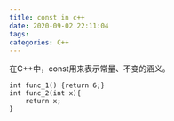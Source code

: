 ```yaml
---
title: const in c++
date: 2020-09-02 22:11:04
tags:
categories: C++
---
```


在C++中，const用来表示常量、不变的涵义。  

```
int func_1() {return 6;}
int func_2(int x){
    return x;
}


```
